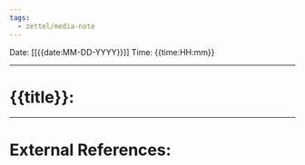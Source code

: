 ```yaml
---
tags:
  - zettel/media-note
---
```

Date: [[{{date:MM-DD-YYYY}}]]
Time: {{time:HH:mm}}

---

# {{title}}:




---
# External References:
